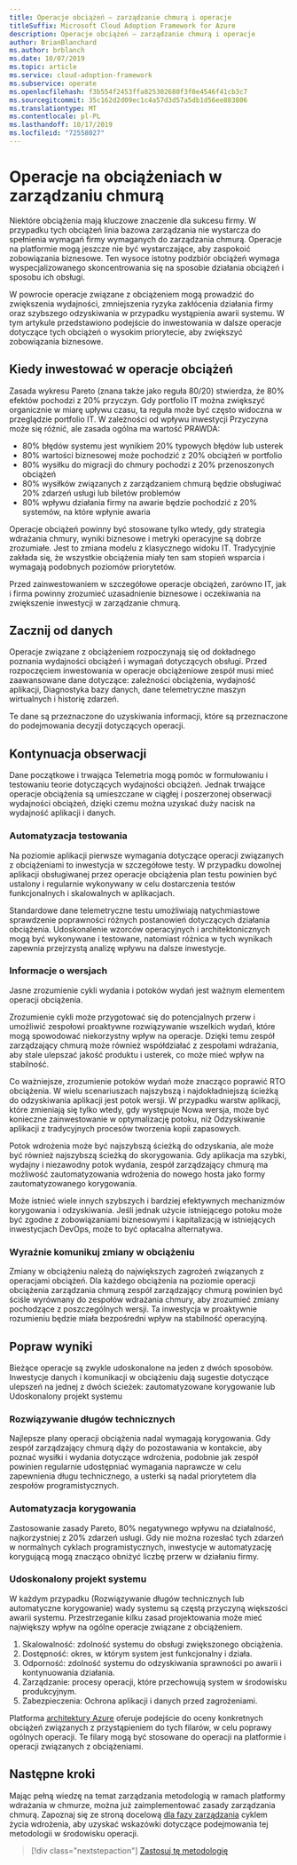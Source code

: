 ```yaml
---
title: Operacje obciążeń — zarządzanie chmurą i operacje
titleSuffix: Microsoft Cloud Adoption Framework for Azure
description: Operacje obciążeń — zarządzanie chmurą i operacje
author: BrianBlanchard
ms.author: brblanch
ms.date: 10/07/2019
ms.topic: article
ms.service: cloud-adoption-framework
ms.subservice: operate
ms.openlocfilehash: f3b554f2453ffa825302680f3f0e4546f41cb3c7
ms.sourcegitcommit: 35c162d2d09ec1c4a57d3d57a5db1d56ee883806
ms.translationtype: MT
ms.contentlocale: pl-PL
ms.lasthandoff: 10/17/2019
ms.locfileid: "72558027"
---
```

# <a name="workload-operations-in-cloud-management"></a>Operacje na obciążeniach w zarządzaniu chmurą

Niektóre obciążenia mają kluczowe znaczenie dla sukcesu firmy. W przypadku tych obciążeń linia bazowa zarządzania nie wystarcza do spełnienia wymagań firmy wymaganych do zarządzania chmurą. Operacje na platformie mogą jeszcze nie być wystarczające, aby zaspokoić zobowiązania biznesowe. Ten wysoce istotny podzbiór obciążeń wymaga wyspecjalizowanego skoncentrowania się na sposobie działania obciążeń i sposobu ich obsługi.

W powrocie operacje związane z obciążeniem mogą prowadzić do zwiększenia wydajności, zmniejszenia ryzyka zakłócenia działania firmy oraz szybszego odzyskiwania w przypadku wystąpienia awarii systemu. W tym artykule przedstawiono podejście do inwestowania w dalsze operacje dotyczące tych obciążeń o wysokim priorytecie, aby zwiększyć zobowiązania biznesowe.

## <a name="when-to-invest-in-workload-operations"></a>Kiedy inwestować w operacje obciążeń

Zasada wykresu Pareto (znana także jako reguła 80/20) stwierdza, że 80% efektów pochodzi z 20% przyczyn. Gdy portfolio IT można zwiększyć organicznie w miarę upływu czasu, ta reguła może być często widoczna w przeglądzie portfolio IT. W zależności od wpływu inwestycji Przyczyna może się różnić, ale zasada ogólna ma wartość PRAWDA:

- 80% błędów systemu jest wynikiem 20% typowych błędów lub usterek
- 80% wartości biznesowej może pochodzić z 20% obciążeń w portfolio
- 80% wysiłku do migracji do chmury pochodzi z 20% przenoszonych obciążeń
- 80% wysiłków związanych z zarządzaniem chmurą będzie obsługiwać 20% zdarzeń usługi lub biletów problemów
- 80% wpływu działania firmy na awarie będzie pochodzić z 20% systemów, na które wpłynie awaria

Operacje obciążeń powinny być stosowane tylko wtedy, gdy strategia wdrażania chmury, wyniki biznesowe i metryki operacyjne są dobrze zrozumiałe. Jest to zmiana modelu z klasycznego widoku IT. Tradycyjnie zakłada się, że wszystkie obciążenia miały ten sam stopień wsparcia i wymagają podobnych poziomów priorytetów.

Przed zainwestowaniem w szczegółowe operacje obciążeń, zarówno IT, jak i firma powinny zrozumieć uzasadnienie biznesowe i oczekiwania na zwiększenie inwestycji w zarządzanie chmurą.

## <a name="start-with-the-data"></a>Zacznij od danych

Operacje związane z obciążeniem rozpoczynają się od dokładnego poznania wydajności obciążeń i wymagań dotyczących obsługi. Przed rozpoczęciem inwestowania w operacje obciążeniowe zespół musi mieć zaawansowane dane dotyczące: zależności obciążenia, wydajność aplikacji, Diagnostyka bazy danych, dane telemetryczne maszyn wirtualnych i historię zdarzeń.

Te dane są przeznaczone do uzyskiwania informacji, które są przeznaczone do podejmowania decyzji dotyczących operacji.

## <a name="continued-observation"></a>Kontynuacja obserwacji

Dane początkowe i trwająca Telemetria mogą pomóc w formułowaniu i testowaniu teorie dotyczących wydajności obciążeń. Jednak trwające operacje obciążenia są umieszczane w ciągłej i poszerzonej obserwacji wydajności obciążeń, dzięki czemu można uzyskać duży nacisk na wydajność aplikacji i danych.

### <a name="testing-automation"></a>Automatyzacja testowania

Na poziomie aplikacji pierwsze wymagania dotyczące operacji związanych z obciążeniami to inwestycja w szczegółowe testy. W przypadku dowolnej aplikacji obsługiwanej przez operacje obciążenia plan testu powinien być ustalony i regularnie wykonywany w celu dostarczenia testów funkcjonalnych i skalowalnych w aplikacjach.

Standardowe dane telemetryczne testu umożliwiają natychmiastowe sprawdzenie poprawności różnych postanowień dotyczących działania obciążenia. Udoskonalenie wzorców operacyjnych i architektonicznych mogą być wykonywane i testowane, natomiast różnica w tych wynikach zapewnia przejrzystą analizę wpływu na dalsze inwestycje.

### <a name="understand-releases"></a>Informacje o wersjach

Jasne zrozumienie cykli wydania i potoków wydań jest ważnym elementem operacji obciążenia.

Zrozumienie cykli może przygotować się do potencjalnych przerw i umożliwić zespołowi proaktywne rozwiązywanie wszelkich wydań, które mogą spowodować niekorzystny wpływ na operacje. Dzięki temu zespół zarządzający chmurą może również współdziałać z zespołami wdrażania, aby stale ulepszać jakość produktu i usterek, co może mieć wpływ na stabilność.

Co ważniejsze, zrozumienie potoków wydań może znacząco poprawić RTO obciążenia. W wielu scenariuszach najszybszą i najdokładniejszą ścieżką do odzyskiwania aplikacji jest potok wersji. W przypadku warstw aplikacji, które zmieniają się tylko wtedy, gdy występuje Nowa wersja, może być konieczne zainwestowanie w optymalizację potoku, niż Odzyskiwanie aplikacji z tradycyjnych procesów tworzenia kopii zapasowych.

Potok wdrożenia może być najszybszą ścieżką do odzyskania, ale może być również najszybszą ścieżką do skorygowania. Gdy aplikacja ma szybki, wydajny i niezawodny potok wydania, zespół zarządzający chmurą ma możliwość zautomatyzowania wdrożenia do nowego hosta jako formy zautomatyzowanego korygowania.

Może istnieć wiele innych szybszych i bardziej efektywnych mechanizmów korygowania i odzyskiwania. Jeśli jednak użycie istniejącego potoku może być zgodne z zobowiązaniami biznesowymi i kapitalizacją w istniejących inwestycjach DevOps, może to być opłacalna alternatywa.

### <a name="clearly-communicate-changes-to-the-workload"></a>Wyraźnie komunikuj zmiany w obciążeniu

Zmiany w obciążeniu należą do największych zagrożeń związanych z operacjami obciążeń. Dla każdego obciążenia na poziomie operacji obciążenia zarządzania chmurą zespół zarządzający chmurą powinien być ściśle wyrównany do zespołów wdrażania chmury, aby zrozumieć zmiany pochodzące z poszczególnych wersji. Ta inwestycja w proaktywnie rozumieniu będzie miała bezpośredni wpływ na stabilność operacyjną.

## <a name="improve-outcomes"></a>Popraw wyniki

Bieżące operacje są zwykle udoskonalone na jeden z dwóch sposobów. Inwestycje danych i komunikacji w obciążeniu dają sugestie dotyczące ulepszeń na jednej z dwóch ścieżek: zautomatyzowane korygowanie lub Udoskonalony projekt systemu

### <a name="technical-debt-resolution"></a>Rozwiązywanie długów technicznych

Najlepsze plany operacji obciążenia nadal wymagają korygowania. Gdy zespół zarządzający chmurą dąży do pozostawania w kontakcie, aby poznać wysiłki i wydania dotyczące wdrożenia, podobnie jak zespół powinien regularnie udostępniać wymagania naprawcze w celu zapewnienia długu technicznego, a usterki są nadal priorytetem dla zespołów programistycznych.

### <a name="automate-remediation"></a>Automatyzacja korygowania

Zastosowanie zasady Pareto, 80% negatywnego wpływu na działalność, najkorzystniej z 20% zdarzeń usługi. Gdy nie można rozesłać tych zdarzeń w normalnych cyklach programistycznych, inwestycje w automatyzację korygującą mogą znacząco obniżyć liczbę przerw w działaniu firmy.

### <a name="improved-system-design"></a>Udoskonalony projekt systemu

W każdym przypadku (Rozwiązywanie długów technicznych lub automatyczne korygowanie) wady systemu są częstą przyczyną większości awarii systemu. Przestrzeganie kilku zasad projektowania może mieć największy wpływ na ogólne operacje związane z obciążeniem.

1. Skalowalność: zdolność systemu do obsługi zwiększonego obciążenia.
2. Dostępność: okres, w którym system jest funkcjonalny i działa.
3. Odporność: zdolność systemu do odzyskiwania sprawności po awarii i kontynuowania działania.
4. Zarządzanie: procesy operacji, które przechowują system w środowisku produkcyjnym.
5. Zabezpieczenia: Ochrona aplikacji i danych przed zagrożeniami.

Platforma [architektury Azure](https://docs.microsoft.com/azure/architecture/guide/pillars) oferuje podejście do oceny konkretnych obciążeń związanych z przystąpieniem do tych filarów, w celu poprawy ogólnych operacji. Te filary mogą być stosowane do operacji na platformie i operacji związanych z obciążeniami.

## <a name="next-steps"></a>Następne kroki

Mając pełną wiedzę na temat zarządzania metodologią w ramach platformy wdrażania w chmurze, można już zaimplementować zasady zarządzania chmurą. Zapoznaj się ze stroną docelową [dla fazy zarządzania](../index.md) cyklem życia wdrożenia, aby uzyskać wskazówki dotyczące podejmowania tej metodologii w środowisku operacji.

> [!div class="nextstepaction"]
> [Zastosuj tę metodologię](../index.md)
